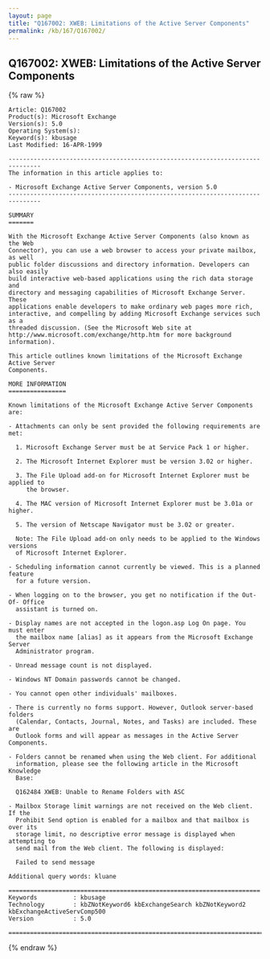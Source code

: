 ```yaml
---
layout: page
title: "Q167002: XWEB: Limitations of the Active Server Components"
permalink: /kb/167/Q167002/
---
```


## Q167002: XWEB: Limitations of the Active Server Components

{% raw %}

	Article: Q167002
	Product(s): Microsoft Exchange
	Version(s): 5.0
	Operating System(s): 
	Keyword(s): kbusage
	Last Modified: 16-APR-1999
	
	-------------------------------------------------------------------------------
	The information in this article applies to:
	
	- Microsoft Exchange Active Server Components, version 5.0 
	-------------------------------------------------------------------------------
	
	SUMMARY
	=======
	
	With the Microsoft Exchange Active Server Components (also known as the Web
	Connector), you can use a web browser to access your private mailbox, as well
	public folder discussions and directory information. Developers can also easily
	build interactive web-based applications using the rich data storage and
	directory and messaging capabilities of Microsoft Exchange Server. These
	applications enable developers to make ordinary web pages more rich,
	interactive, and compelling by adding Microsoft Exchange services such as a
	threaded discussion. (See the Microsoft Web site at
	http://www.microsoft.com/exchange/http.htm for more background information).
	
	This article outlines known limitations of the Microsoft Exchange Active Server
	Components.
	
	MORE INFORMATION
	================
	
	Known limitations of the Microsoft Exchange Active Server Components are:
	
	- Attachments can only be sent provided the following requirements are met:
	
	  1. Microsoft Exchange Server must be at Service Pack 1 or higher.
	
	  2. The Microsoft Internet Explorer must be version 3.02 or higher.
	
	  3. The File Upload add-on for Microsoft Internet Explorer must be applied to
	     the browser.
	
	  4. The MAC version of Microsoft Internet Explorer must be 3.01a or higher.
	
	  5. The version of Netscape Navigator must be 3.02 or greater.
	
	  Note: The File Upload add-on only needs to be applied to the Windows versions
	  of Microsoft Internet Explorer.
	
	- Scheduling information cannot currently be viewed. This is a planned feature
	  for a future version.
	
	- When logging on to the browser, you get no notification if the Out-Of- Office
	  assistant is turned on.
	
	- Display names are not accepted in the logon.asp Log On page. You must enter
	  the mailbox name [alias] as it appears from the Microsoft Exchange Server
	  Administrator program.
	
	- Unread message count is not displayed.
	
	- Windows NT Domain passwords cannot be changed.
	
	- You cannot open other individuals' mailboxes.
	
	- There is currently no forms support. However, Outlook server-based folders
	  (Calendar, Contacts, Journal, Notes, and Tasks) are included. These are
	  Outlook forms and will appear as messages in the Active Server Components.
	
	- Folders cannot be renamed when using the Web client. For additional
	  information, please see the following article in the Microsoft Knowledge
	  Base:
	
	  Q162484 XWEB: Unable to Rename Folders with ASC
	
	- Mailbox Storage limit warnings are not received on the Web client. If the
	  Prohibit Send option is enabled for a mailbox and that mailbox is over its
	  storage limit, no descriptive error message is displayed when attempting to
	  send mail from the Web client. The following is displayed:
	
	  Failed to send message
	
	Additional query words: kluane
	
	======================================================================
	Keywords          : kbusage 
	Technology        : kbZNotKeyword6 kbExchangeSearch kbZNotKeyword2 kbExchangeActiveServComp500
	Version           : 5.0
	
	=============================================================================
	

{% endraw %}
